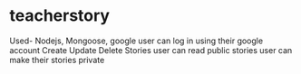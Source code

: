 # teacherstory
Used- Nodejs, Mongoose, google
user can log in using their google account
Create Update Delete Stories 
user can read public stories
user can make their stories private
